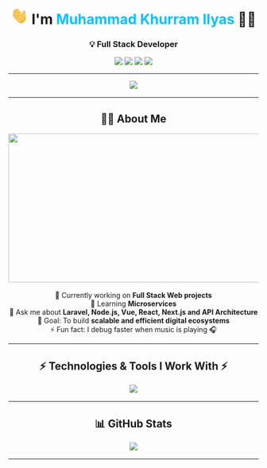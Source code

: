 <!-- INTRO SECTION -->
<h1 align="center">
  <img src="https://raw.githubusercontent.com/ABSphreak/ABSphreak/master/gifs/Hi.gif" width="35" height="35">
  I'm <span style="color:#00C4FF;">Muhammad Khurram Ilyas</span> 👨‍💻
</h1>

<h3 align="center">
  💡 Full Stack Developer 
</h3>

<p align="center">
  <a href="https://github.com/khurram753"><img src="https://img.shields.io/github/followers/khurram753?label=Followers&style=social"></a>
  <a href="https://github.com/khurram753?tab=stars"><img src="https://img.shields.io/github/stars/khurram753?label=Stars&style=social"></a>
  <a href="mailto:mkhurramilyas@gmail.com"><img src="https://img.shields.io/badge/Email-Contact-blue?style=flat&logo=gmail"></a>
  <a href="https://www.linkedin.com/in/khurram-ilyas-1074ab138/"><img src="https://img.shields.io/badge/LinkedIn-Connect-blue?style=flat&logo=linkedin"></a>
</p>

---

<p align="center">
  <img src="https://readme-typing-svg.herokuapp.com?font=Fira+Code&weight=500&size=22&duration=2500&pause=1000&color=00C4FF&center=true&vCenter=true&width=550&lines=Full+Stack+Developer;MERN+%7C+Laravel+%7C+Next.js;Open+Source+Contributor" />
</p>

---

<!-- ABOUT ME SECTION -->
<h2 align="center">👨‍💻 About Me</h2>

<p align="center">
  <img src="https://media.giphy.com/media/L1R1tvI9svkIWwpVYr/giphy.gif" width="600" height="300">
</p>

<p align="center">
  🔭 Currently working on <b>Full Stack Web projects</b><br>
  🌱 Learning <b>Microservices</b><br>
  💬 Ask me about <b>Laravel, Node.js, Vue, React, Next.js and API Architecture</b><br>
  🎯 Goal: To build <b>scalable and efficient digital ecosystems</b><br>
  ⚡ Fun fact: I debug faster when music is playing 🎧  
</p>

---

<!-- TECHNOLOGIES SECTION -->
<h2 align="center">⚡ Technologies & Tools I Work With ⚡</h2>

<p align="center">
  <img src="https://skillicons.dev/icons?i=php,laravel,nodejs,express,react,nextjs,vue,nuxtjs,js,bootstrap,tailwind,wordpress,github,docker,aws,sass,linux,figma,postman,swagger,postgresql,mongodb&perline=10" />
</p>

---
<h2 align="center">📊 GitHub Stats</h2>

<p align="center">
  <img src="https://github-readme-streak-stats.herokuapp.com?user=khurram753&theme=tokyonight&hide_border=true" />
</p>


---
